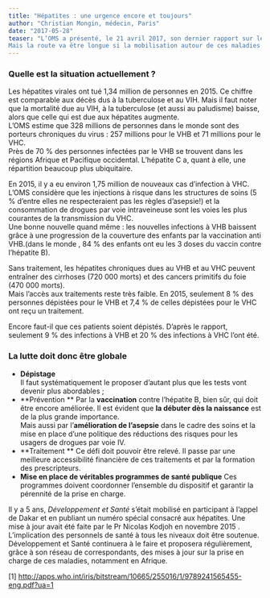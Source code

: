 ```yaml
---
title: "Hépatites : une urgence encore et toujours"
author: "Christian Mongin, médecin, Paris"
date: "2017-05-28"
teaser: "L’OMS a présenté, le 21 avril 2017, son dernier rapport sur les hépatites dans le monde [1].  Il est accablant. L’organisation internationale avait  lancé, en mai 2016, un appel visant à éliminer les hépatites virales en tant que menace de santé publique à l’horizon 2030. L’objectif  est d’atteindre une réduction des nouvelles infections de 90 % et  de la mortalité de 65 %.
Mais la route va être longue si la mobilisation autour de ces maladies ne s’intensifie pas au niveau de la prévention, du dépistage et du traitement."
---
```


### Quelle est la situation actuellement ?
Les hépatites virales ont tué 1,34 million de personnes en 2015. Ce chiffre est comparable aux décès dus à la tuberculose et au VIH. Mais il faut noter que la mortalité due au VIH, à la tuberculose (et aussi au paludisme) baisse, alors que celle qui est due aux hépatites augmente.  
L’OMS estime que 328 millions de personnes dans le monde sont des porteurs chroniques du virus : 257 millions pour le VHB et  71 millions pour le VHC.  
Près de 70 % des personnes infectées par le VHB se trouvent dans les régions Afrique et Pacifique occidental. L’hépatite C a, quant à elle, une répartition beaucoup plus ubiquitaire.

En 2015, il y a eu environ 1,75 million de nouveaux cas d’infection à VHC.  
L’OMS considère que les injections à risque dans les structures de soins (5 % d’entre elles ne respecteraient pas les règles d’asepsie!) et la consommation de drogues par voie intraveineuse sont les voies les plus courantes de la transmission du VHC.  
Une bonne nouvelle quand même : les nouvelles infections à VHB baissent grâce à une progression de la couverture des enfants par la vaccination anti VHB.(dans le monde , 84 % des enfants ont eu les 3 doses du vaccin contre l’hépatite B).

Sans traitement, les hépatites chroniques dues au VHB et au VHC peuvent entraîner des cirrhoses (720 000 morts) et des cancers primitifs du foie (470 000 morts).  
Mais l’accès aux traitements reste très faible. En 2015, seulement 8 % des personnes dépistées pour le VHB et 7,4 % de celles dépistées pour le VHC ont reçu un traitement.

Encore faut-il que ces patients soient dépistés. D’après le rapport, seulement 9 % des infections à VHB et 20 % des infections à VHC l’ont été.

### La lutte doit donc être globale 
- **Dépistage**  
Il faut systématiquement le proposer d’autant plus que les tests  vont devenir plus abordables ;
- **Prévention **
Par la **vaccination** contre l’hépatite B, bien sûr, qui doit être encore améliorée. Il est évident que **la débuter dès la naissance** est de la plus grande importance.  
Mais aussi par l’**amélioration de l’asepsie** dans le cadre des soins et la mise en place d’une politique des réductions des risques pour les usagers de drogues par voie IV.  
- **Traitement **
 Ce défi doit pouvoir être relevé. Il passe par une meilleure accessibilité financière de ces traitements et par la formation des prescripteurs.  
- **Mise en place de véritables programmes de santé publique**
Ces programmes doivent coordonner l’ensemble du dispositif et garantir la pérennité de la prise en charge.

Il y a 5 ans, *Développement et Santé* s’était mobilisé en participant à l’appel de Dakar  et en publiant un numéro spécial consacré aux hépatites. Une mise à jour avait été faite par le Pr  Nicolas Kodjoh en novembre 2015 .  
L’implication des personnels de santé à tous les niveaux doit être soutenue. Développement et Santé continuera à le faire et proposera régulièrement, grâce à son réseau de correspondants, des mises à jour sur  la prise en charge de ces maladies, notamment en Afrique.

[1] http://apps.who.int/iris/bitstream/10665/255016/1/9789241565455-eng.pdf?ua=1